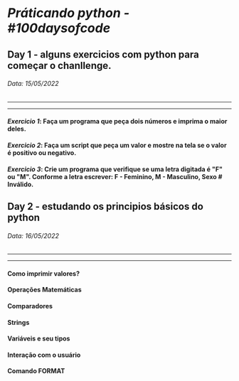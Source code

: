 # _Práticando python - #100daysofcode_

## Day 1 - alguns exercicios com python para começar o chanllenge.

###### Data: 15/05/2022

---

---

#### _Exercicio 1_: Faça um programa que peça dois números e imprima o maior deles.

#### _Exercicio 2_: Faça um script que peça um valor e mostre na tela se o valor é positivo ou negativo.

#### _Exercicio 3_: Crie um programa que verifique se uma letra digitada é "F" ou "M". Conforme a letra escrever: F - Feminino, M - Masculino, Sexo # Inválido.

## Day 2 - estudando os principios básicos do python

###### Data: 16/05/2022

---

---

#### Como imprimir valores?

#### Operações Matemáticas

#### Comparadores

#### Strings

#### Variáveis e seu tipos

#### Interação com o usuário

#### Comando FORMAT
